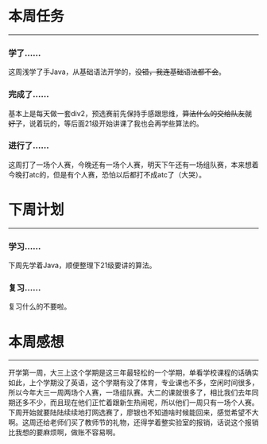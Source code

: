 # 本周任务

---

### 学了……

这周浅学了手Java，从基础语法开学的，~~没错，我连基础语法都不会~~。

### 完成了……

基本上是每天做一套div2，预选赛前先保持手感跟思维，~~算法什么的交给队友就好了~~，说着玩的，等后面21级开始讲课了我也会再学些算法的。

### 进行了……

这周打了一场个人赛，今晚还有一场个人赛，明天下午还有一场组队赛，本来想着今晚打atc的，但是有个人赛，恐怕以后都打不成atc了（大哭）。

# 下周计划

---

### 学习……

下周先学着Java，顺便整理下21级要讲的算法。

### 复习……

复习什么的不要啦。

# 本周感想

---

开学第一周，大三上这个学期是这三年最轻松的一个学期，单看学校课程的话确实如此，上个学期没了英语，这个学期有没了体育，专业课也不多，空闲时间很多，所以今年大三一周两场个人赛，一场组队赛。大二的课就很多了，相比我们去年同期还多不少，而且现在他们正忙着跟新生热闹呢，所以他们一周只有一场个人赛。下周开始就要陆陆续续地打网选赛了，廖银也不知道啥时候能回来，感觉希望不大啊。这周还给老师们买了教师节的礼物，还得学着整实验室的报销，话说这个报销比我想的要麻烦啊，做账不容易啊。
